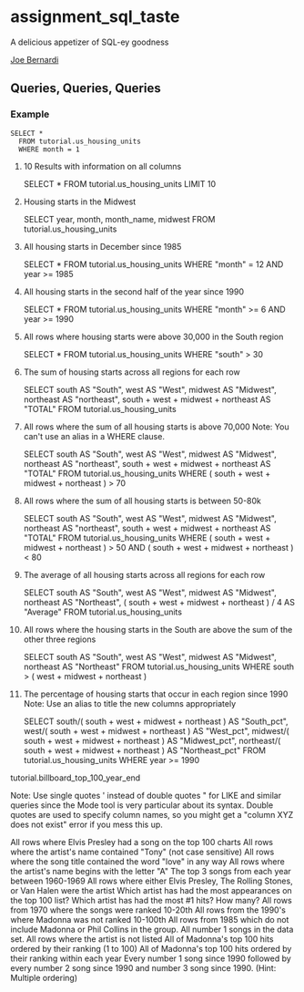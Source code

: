 # assignment_sql_taste
A delicious appetizer of SQL-ey goodness

[Joe Bernardi](https://github.com/jdbernardi/assignment_sql_taste)

## Queries, Queries, Queries

### Example

```
SELECT *
  FROM tutorial.us_housing_units
  WHERE month = 1
```

1. 10 Results with information on all columns

	SELECT *
    FROM tutorial.us_housing_units
    LIMIT 10

2. Housing starts in the Midwest

	SELECT year,
	       month,
	       month_name,
	       midwest
	  FROM tutorial.us_housing_units

3. All housing starts in December since 1985

	SELECT *
	  FROM tutorial.us_housing_units
	  WHERE "month" = 12 AND year >= 1985

4. All housing starts in the second half of the year since 1990

	SELECT *
  	FROM tutorial.us_housing_units
  	WHERE "month" >= 6 AND year >= 1990


5. All rows where housing starts were above 30,000 in the South region

	SELECT *
  	FROM tutorial.us_housing_units
  	WHERE "south" > 30

6. The sum of housing starts across all regions for each row

	SELECT south AS "South",
       west AS "West",
       midwest AS "Midwest",
       northeast AS "northeast",
       south + west + midwest + northeast  AS "TOTAL"
  FROM tutorial.us_housing_units

7. All rows where the sum of all housing starts is above 70,000 Note: You can't use an alias in a WHERE clause.

	SELECT south AS "South",
       west AS "West",
       midwest AS "Midwest",
       northeast AS "northeast",
       south + west + midwest + northeast  AS "TOTAL"
  FROM tutorial.us_housing_units
  WHERE ( south + west + midwest + northeast ) > 70

8. All rows where the sum of all housing starts is between 50-80k

	SELECT south AS "South",
       west AS "West",
       midwest AS "Midwest",
       northeast AS "northeast",
       south + west + midwest + northeast  AS "TOTAL"
  FROM tutorial.us_housing_units
  WHERE ( south + west + midwest + northeast ) > 50 AND ( south + west + midwest + northeast ) < 80


9. The average of all housing starts across all regions for each row

	SELECT south AS "South",
       west AS "West",
       midwest AS "Midwest",
       northeast AS "Northeast",
       ( south + west + midwest + northeast ) / 4  AS "Average"
  FROM tutorial.us_housing_units


10. All rows where the housing starts in the South are above the sum of the other three regions

	SELECT south AS "South",
       west AS "West",
       midwest AS "Midwest",
       northeast AS "Northeast"
  FROM tutorial.us_housing_units
  WHERE south > ( west + midwest + northeast )

11. The percentage of housing starts that occur in each region since 1990 Note: Use an alias to title the new columns appropriately

	SELECT south/( south + west + midwest + northeast ) AS "South_pct",
       west/( south + west + midwest + northeast ) AS "West_pct",
       midwest/( south + west + midwest + northeast ) AS "Midwest_pct",
       northeast/( south + west + midwest + northeast ) AS "Northeast_pct"
  FROM tutorial.us_housing_units
  WHERE year >= 1990


tutorial.billboard_top_100_year_end

Note: Use single quotes ' instead of double quotes " for LIKE and similar queries since the Mode tool is very particular about its syntax. Double quotes are used to specify column names, so you might get a "column XYZ does not exist" error if you mess this up.

All rows where Elvis Presley had a song on the top 100 charts
All rows where the artist's name contained "Tony" (not case sensitive)
All rows where the song title contained the word "love" in any way
All rows where the artist's name begins with the letter "A"
The top 3 songs from each year between 1960-1969
All rows where either Elvis Presley, The Rolling Stones, or Van Halen were the artist
Which artist has had the most appearances on the top 100 list?
Which artist has had the most #1 hits? How many?
All rows from 1970 where the songs were ranked 10-20th
All rows from the 1990's where Madonna was not ranked 10-100th
All rows from 1985 which do not include Madonna or Phil Collins in the group.
All number 1 songs in the data set.
All rows where the artist is not listed
All of Madonna's top 100 hits ordered by their ranking (1 to 100)
All of Madonna's top 100 hits ordered by their ranking within each year
Every number 1 song since 1990 followed by every number 2 song since 1990 and number 3 song since 1990. (Hint: Multiple ordering)